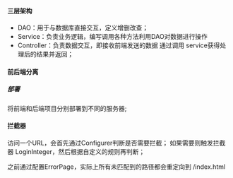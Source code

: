 #### 三层架构
- DAO：用于与数据库直接交互，定义增删改查；
- Service：负责业务逻辑，编写调用各种方法利用DAO对数据进行操作
- Controller：负责数据交互，即接收前端发送的数据 通过调用 service获得处理后的结果并返回；

#### 前后端分离
##### 部署
将前端和后端项目分别部署到不同的服务器;

#### 拦截器
访问一个URL，会首先通过Configurer判断是否需要拦截；
如果需要则触发拦截器 LoginInteger，然后根据自定义的规则再判断；

之前通过配置ErrorPage，实际上所有未匹配到的路径都会重定向到 /index.html
